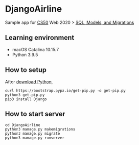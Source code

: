 # DjangoAirline
Sample app for [CS50](https://cs50.jp/) Web 2020 > [SQL, Models, and Migrations](https://cs50.jp/web/2020/sql-models-and-migrations/notes/)

## Learning environment
* macOS Catalina 10.15.7
* Python 3.9.5

## How to setup
After [download Python](https://www.python.org/downloads/),
```
curl https://bootstrap.pypa.io/get-pip.py -o get-pip.py
python3 get-pip.py
pip3 install Django
```

## How to start server
```
cd DjangoAirline
python3 manage.py makemigrations
python3 manage.py migrate
python3 manage.py runserver
```
